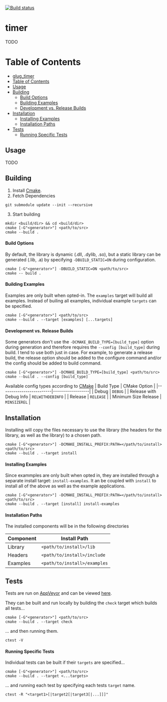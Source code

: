 [![Build status](https://ci.appveyor.com/api/projects/status/ghixcg6sh3wtvsp4/branch/master?svg=true)](https://ci.appveyor.com/project/deewhiz/timer/branch/master)

# <a name="timer" />timer
TODO

# <a name="toc" />Table of Contents
* [glug_timer](#timer)
* [Table of Contents](#toc)
* [Usage](#usage)
* [Building](#building)
    * [Build Options](#buildoptions)
    * [Building Examples](#buildexamples)
    * [Development vs. Release Builds](#devvsrel)
* [Installation](#installation)
    * [Installing Examples](#installexamples)
    * [Installation Paths](#installpaths)
* [Tests](#tests)
    * [Running Specific Tests](#specifictests)

## <a name="usage" />Usage
TODO

## <a name="building" />Building
1. Install [Cmake](https://cmake.org/).
2. Fetch Dependencies
```
git submodule update --init --recursive
```
3. Start building
```
mkdir <build/dir> && cd <build/dir>
cmake [-G"<generator>"] <path/to/src>
cmake --build .
```

#### <a name="buildoptions" />Build Options
By default, the library is dynamic (.dll, .dylib, .so), but a static library can be generated (.lib, .a) by specifying `-DBUILD_STATIC=ON` during configuration.
```
cmake [-G"<generator>"] -DBUILD_STATIC=ON <path/to/src>
cmake -- build .
```

#### <a name="buildexamples" />Building Examples
Examples are only built when opted-in. The `examples` target will build all examples. Instead of builing all examples, individual example `targets` can be specified.
```
cmake [-G"<generator>"] <path/to/src>
cmake --build . --target [examples] [...targets]
```

#### <a name="devvsrel" />Development vs. Release Builds
Some generators don't use the `-DCMAKE_BUILD_TYPE=[build_type]` option during generation and therefore requires the `--config [build_type]` during build. I tend to use both just in case.
For example, to generate a release build, the release option should be added to the configure command and/or the config should be added to build command.
```
cmake [-G"<generator>"] -DCMAKE_BUILD_TYPE=[build_type] <path/to/src>
cmake --build . --config [build_type]
```

Available config types according to [CMake](https://cmake.org/cmake/help/latest/variable/CMAKE_BUILD_TYPE.html)
| Build Type              | CMake Option     |
|-------------------------|------------------|
| Debug                   | `DEBUG`          |
| Release with Debug Info | `RELWITHDEBINFO` |
| Release                 | `RELEASE`        |
| Minimum Size Release    | `MINSIZEREL`     |

## <a name="installation" />Installation
Installing will copy the files necessary to use the library (the headers for the library, as well as the library) to a chosen path.
```
cmake [-G"<generator>"] -DCMAKE_INSTALL_PREFIX:PATH=</path/to/install> <path/to/src>
cmake --build . --target install
```

#### <a name="installexamples" />Installing Examples
Since exammples are only built when opted in, they are installed through a separate install target: `install-examples`. It an be coupled with `install` to install all of the above as well as the example applications.
```
cmake [-G"<generator>"] -DCMAKE_INSTALL_PREFIX:PATH=</path/to/install> <path/to/src>
cmake --build . --target [install] install-examples
```

#### <a name="installpaths" /> Installation Paths
The installed components will be in the following directories

| Component | Install Path                 |
|-----------|------------------------------|
| Library   | `<path/to/install>/lib`      |
| Headers   | `<path/to/install>/include`  |
| Examples  | `<path/to/install>/examples` |

## <a name="tests" />Tests
Tests are run on [AppVeyor](https://www.appveyor.com/) and can be viewed [here](https://ci.appveyor.com/project/deewhiz/timer/branch/master).

They can be built and run locally by building the `check` target which builds all tests...
```
cmake [-G"<generator>"] <path/to/src>
cmake --build . --target check
```
... and then running them.
```
ctest -V
```
#### <a name="specifictests" />Running Specific Tests
Individual tests can be built if their `targets` are specified...
```
cmake [-G"<generator>"] <path/to/src>
cmake --build . --target <...targets>
```
... and running each test by specifying each tests `target` name.
```
ctest -R "<target1>[|target2[|target3[|...]]]"
```